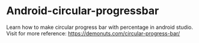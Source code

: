 # Android-circular-progressbar
Learn how to make circular progress bar with percentage in android studio. Visit for more reference: https://demonuts.com/circular-progress-bar/
